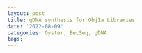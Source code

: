 ```yaml
---
layout: post
title: gDNA synthesis for Obj1a Libraries
date: '2022-08-09'
categories: Oyster, EecSeq, gDNA
tags: 
---
```

